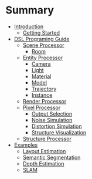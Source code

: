 # Summary
- [Introduction](./introduction.md)
  - [Getting Started](./user_manual.md)
- [DSL Programing Guide](./dsl.md)
  - [Scene Processor](./scene_processor.md)
    - [Room](./room.md)
    <!-- - [Js Query Sample Code](./js_query_sample.md) -->
  - [Entity Processor](./entity_processor.md)
    - [Camera](dsl/camera.md)
    - [Light](dsl/light.md)
    - [Material](dsl/material.md)
    - [Model](dsl/mesh.md)
    - [Trajectory](dsl/trajectory.md)
    - [Instance](dsl/instance.md)
    <!-- - [Transform](dsl/transform.md) -->
  - [Render Processor](./render_processor.md)
  - [Pixel Processor](./pixel_processor.md)
    - [Output Selection](./dsl/pixel_process/output_selection.md)
    - [Noise Simulation](./dsl/pixel_process/noise.md)
    - [Distortion Simulation](./dsl/pixel_process/distortion.md)
    - [Structure Visualization](./dsl/pixel_process/show_structure.md)
  - [Structure Processor](./structure_processor.md)
- [Examples](./examples.md)
  - [Layout Estimation](./examples/layout_estimation.md)
  - [Semantic Segmentation](./examples/semantic_segmentation.md)
  - [Depth Estimation](./examples/depth_estimation.md)
  - [SLAM](./examples/trajectory_sampling.md)
  <!-- - [Sweeping Robot](dsl/dsl_sample_code.md) -->